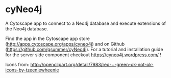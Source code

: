 cyNeo4j
============

A Cytoscape app to connect to a Neo4j database and execute extensions of the Neo4j database.

Find the app in the Cytoscape app store (http://apps.cytoscape.org/apps/cyneo4j) and on
Github (https://github.com/gsummer/cyNeo4j).
For a tutorial and installation guide for the server side component checkout
https://cyneo4j.wordpress.com/ !

Icons from:
http://openclipart.org/detail/7983/red-+-green-ok-not-ok-icons-by-tzeeniewheenie
